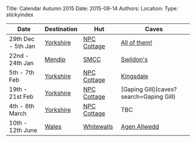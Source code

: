 Title: Calendar Autumn 2015
Date: 2015-09-14
Authors:
Location:
Type: stickyindex

|Date              | Destination                          | Hut                                                                                  | Caves                                  |
| ---              |  ---                                 | ---                                                                                  |  ---                                   |
|29th Dec - 5th Jan| [Yorkshire](caves?search=Yorkshire)  | [NPC Cottage](http://www.northernpennineclub.org.uk/greenclose/greenclose.htm)       | [All of them!](caves?search=Yorkshire) |
|22nd - 24th Jan| [Mendip](caves?search=Mendip)  | [SMCC](http://www.shepton.org.uk/hut-details)     | [Swildon's](https://union.ic.ac.uk/rcc/caving/caves/Swildon's%20Hole.html) |
|5th - 7th Feb| [Yorkshire](caves?search=Yorkshire)  | [NPC Cottage](http://www.northernpennineclub.org.uk/greenclose/greenclose.htm)       | [Kingsdale](caves?search=Kingsdale) |
|19th - 21st Feb| [Yorkshire](caves?search=Yorkshire)  | [NPC Cottage](http://www.northernpennineclub.org.uk/greenclose/greenclose.htm)       | [Gaping Gill](caves?search=Gaping Gill) |
|4th - 6th March| [Yorkshire](caves?search=Yorkshire)  | [NPC Cottage](http://www.northernpennineclub.org.uk/greenclose/greenclose.htm)       | TBC |
|10th - 12th June| [Wales](caves?search=Wales)  | [Whitewalls](http://www.chelseaspelaeo.org.uk/cottage.htm)       | [Agen Allwedd](caves?search=Agen) |
